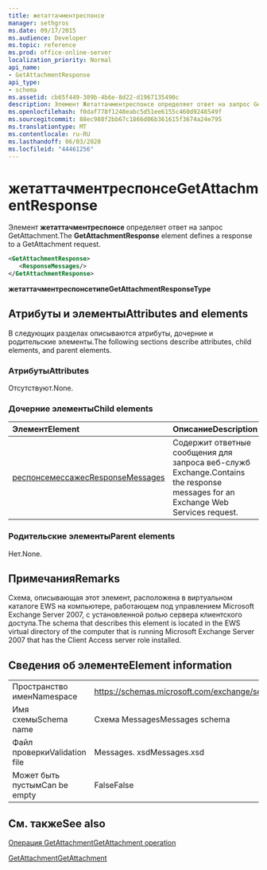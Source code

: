```yaml
---
title: жетаттачментреспонсе
manager: sethgros
ms.date: 09/17/2015
ms.audience: Developer
ms.topic: reference
ms.prod: office-online-server
localization_priority: Normal
api_name:
- GetAttachmentResponse
api_type:
- schema
ms.assetid: cb65f449-309b-4b6e-8d22-d1967135490c
description: Элемент Жетаттачментреспонсе определяет ответ на запрос GetAttachment.
ms.openlocfilehash: f0daf778f1248eabc5d51ee6155c460d9248549f
ms.sourcegitcommit: 88ec988f2bb67c1866d06b361615f3674a24e795
ms.translationtype: MT
ms.contentlocale: ru-RU
ms.lasthandoff: 06/03/2020
ms.locfileid: "44461256"
---
```

# <a name="getattachmentresponse"></a><span data-ttu-id="a213e-103">жетаттачментреспонсе</span><span class="sxs-lookup"><span data-stu-id="a213e-103">GetAttachmentResponse</span></span>

<span data-ttu-id="a213e-104">Элемент **жетаттачментреспонсе** определяет ответ на запрос GetAttachment.</span><span class="sxs-lookup"><span data-stu-id="a213e-104">The **GetAttachmentResponse** element defines a response to a GetAttachment request.</span></span> 
  
```xml
<GetAttachmentResponse>
   <ResponseMessages/>
</GetAttachmentResponse>
```

 <span data-ttu-id="a213e-105">**жетаттачментреспонсетипе**</span><span class="sxs-lookup"><span data-stu-id="a213e-105">**GetAttachmentResponseType**</span></span>
## <a name="attributes-and-elements"></a><span data-ttu-id="a213e-106">Атрибуты и элементы</span><span class="sxs-lookup"><span data-stu-id="a213e-106">Attributes and elements</span></span>

<span data-ttu-id="a213e-107">В следующих разделах описываются атрибуты, дочерние и родительские элементы.</span><span class="sxs-lookup"><span data-stu-id="a213e-107">The following sections describe attributes, child elements, and parent elements.</span></span>
  
### <a name="attributes"></a><span data-ttu-id="a213e-108">Атрибуты</span><span class="sxs-lookup"><span data-stu-id="a213e-108">Attributes</span></span>

<span data-ttu-id="a213e-109">Отсутствуют.</span><span class="sxs-lookup"><span data-stu-id="a213e-109">None.</span></span>
  
### <a name="child-elements"></a><span data-ttu-id="a213e-110">Дочерние элементы</span><span class="sxs-lookup"><span data-stu-id="a213e-110">Child elements</span></span>

|<span data-ttu-id="a213e-111">**Элемент**</span><span class="sxs-lookup"><span data-stu-id="a213e-111">**Element**</span></span>|<span data-ttu-id="a213e-112">**Описание**</span><span class="sxs-lookup"><span data-stu-id="a213e-112">**Description**</span></span>|
|:-----|:-----|
|[<span data-ttu-id="a213e-113">респонсемессажес</span><span class="sxs-lookup"><span data-stu-id="a213e-113">ResponseMessages</span></span>](responsemessages.md) <br/> |<span data-ttu-id="a213e-114">Содержит ответные сообщения для запроса веб-служб Exchange.</span><span class="sxs-lookup"><span data-stu-id="a213e-114">Contains the response messages for an Exchange Web Services request.</span></span>  <br/> |
   
### <a name="parent-elements"></a><span data-ttu-id="a213e-115">Родительские элементы</span><span class="sxs-lookup"><span data-stu-id="a213e-115">Parent elements</span></span>

<span data-ttu-id="a213e-116">Нет.</span><span class="sxs-lookup"><span data-stu-id="a213e-116">None.</span></span>
  
## <a name="remarks"></a><span data-ttu-id="a213e-117">Примечания</span><span class="sxs-lookup"><span data-stu-id="a213e-117">Remarks</span></span>

<span data-ttu-id="a213e-118">Схема, описывающая этот элемент, расположена в виртуальном каталоге EWS на компьютере, работающем под управлением Microsoft Exchange Server 2007, с установленной ролью сервера клиентского доступа.</span><span class="sxs-lookup"><span data-stu-id="a213e-118">The schema that describes this element is located in the EWS virtual directory of the computer that is running Microsoft Exchange Server 2007 that has the Client Access server role installed.</span></span>
  
## <a name="element-information"></a><span data-ttu-id="a213e-119">Сведения об элементе</span><span class="sxs-lookup"><span data-stu-id="a213e-119">Element information</span></span>

|||
|:-----|:-----|
|<span data-ttu-id="a213e-120">Пространство имен</span><span class="sxs-lookup"><span data-stu-id="a213e-120">Namespace</span></span>  <br/> |https://schemas.microsoft.com/exchange/services/2006/messages  <br/> |
|<span data-ttu-id="a213e-121">Имя схемы</span><span class="sxs-lookup"><span data-stu-id="a213e-121">Schema name</span></span>  <br/> |<span data-ttu-id="a213e-122">Схема Messages</span><span class="sxs-lookup"><span data-stu-id="a213e-122">Messages schema</span></span>  <br/> |
|<span data-ttu-id="a213e-123">Файл проверки</span><span class="sxs-lookup"><span data-stu-id="a213e-123">Validation file</span></span>  <br/> |<span data-ttu-id="a213e-124">Messages. xsd</span><span class="sxs-lookup"><span data-stu-id="a213e-124">Messages.xsd</span></span>  <br/> |
|<span data-ttu-id="a213e-125">Может быть пустым</span><span class="sxs-lookup"><span data-stu-id="a213e-125">Can be empty</span></span>  <br/> |<span data-ttu-id="a213e-126">False</span><span class="sxs-lookup"><span data-stu-id="a213e-126">False</span></span>  <br/> |
   
## <a name="see-also"></a><span data-ttu-id="a213e-127">См. также</span><span class="sxs-lookup"><span data-stu-id="a213e-127">See also</span></span>



[<span data-ttu-id="a213e-128">Операция GetAttachment</span><span class="sxs-lookup"><span data-stu-id="a213e-128">GetAttachment operation</span></span>](getattachment-operation.md)
  
[<span data-ttu-id="a213e-129">GetAttachment</span><span class="sxs-lookup"><span data-stu-id="a213e-129">GetAttachment</span></span>](getattachment.md)

